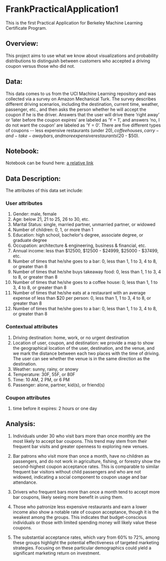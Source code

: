 # FrankPracticalApplication1
This is the first Practical Application for Berkeley Machine Learning Certificate Program.

## Overview:

This project aims to use what we know about visualizations and probability distributions to distinguish between customers who accepted a driving coupon versus those who did not.

## Data:

This data comes to us from the UCI Machine Learning repository and was collected via a survey on Amazon Mechanical Turk. The survey describes different driving scenarios, including the destination, current time, weather, passenger, etc., and then asks the person whether he will accept the coupon if he is the driver. Answers that the user will drive there ‘right away’ or ‘later before the coupon expires’ are labeled as ‘Y = 1’, and answers ‘no, I do not want the coupon’ are labeled as ‘Y = 0’. There are five different types of coupons -- less expensive restaurants (under $20), coffee houses, carry-and-take-away bars, and more expensive restaurants ($20 - $50).



## Notebook:

Notebook can be found here: [a relative link](Frank_Required_Assignment_5_1_Will_the_Customer_Accept_the_Coupon_.ipynb)



## Data Description:

The attributes of this data set include:

### User attributes

1. Gender: male, female
2. Age: below 21, 21 to 25, 26 to 30, etc.
3. Marital Status: single, married partner, unmarried partner, or widowed
4. Number of children: 0, 1, or more than 1
5. Education: high school, bachelor's degree, associate degree, or graduate degree
6. Occupation: architecture & engineering, business & financial, etc.
7. Annual income: less than \$12500, \$12500 - \$24999, \$25000 - \$37499, etc.
8. Number of times that he/she goes to a bar: 0, less than 1, 1 to 3, 4 to 8, or greater than 8
9. Number of times that he/she buys takeaway food: 0, less than 1, 1 to 3, 4 to 8, or greater than 8
10. Number of times that he/she goes to a coffee house: 0, less than 1, 1 to 3, 4 to 8, or greater than 8
11. Number of times that he/she eats at a restaurant with an average expense of less than \$20 per person: 0, less than 1, 1 to 3, 4 to 8, or greater than 8
12. Number of times that he/she goes to a bar: 0, less than 1, 1 to 3, 4 to 8, or greater than 8

### Contextual attributes

1. Driving destination: home, work, or no urgent destination
2. Location of user, coupon, and destination: we provide a map to show the geographical location of the user, destination, and the venue, and we mark the distance between each two places with the time of driving. The user can see whether the venue is in the same direction as the destination.
3. Weather: sunny, rainy, or snowy
4. Temperature: 30F, 55F, or 80F
5. Time: 10 AM, 2 PM, or 6 PM
6. Passenger: alone, partner, kid(s), or friend(s)

### Coupon attributes

1. time before it expires: 2 hours or one day



## Analysis:

1. Individuals under 30 who visit bars more than once monthly are the most likely to accept bar coupons. This trend may stem from their frequent bar visits and greater openness to exploring new venues.

2. Bar patrons who visit more than once a month, have no children as passengers, and do not work in agriculture, fishing, or forestry show the second-highest coupon acceptance rates. This is comparable to similar frequent bar visitors without child passengers and who are not widowed, indicating a social component to coupon usage and bar attendance.

3. Drivers who frequent bars more than once a month tend to accept more bar coupons, likely seeing more benefit in using them.

4. Those who patronize less expensive restaurants and earn a lower income also show a notable rate of coupon acceptance, though it is the weakest among the groups. This indicates that budget-conscious individuals or those with limited spending money will likely value these coupons.

5. The substantial acceptance rates, which vary from 60% to 72%, among these groups highlight the potential effectiveness of targeted marketing strategies. Focusing on these particular demographics could yield a significant marketing return on investment.
